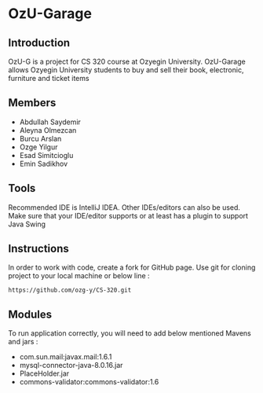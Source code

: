 # OzU-Garage


## Introduction
OzU-G is a project for CS 320 course at Ozyegin University. OzU-Garage allows Ozyegin University students to buy and sell their book, electronic, furniture and ticket items 


## Members
* Abdullah Saydemir
* Aleyna Olmezcan
* Burcu Arslan
* Ozge Yilgur
* Esad Simitcioglu
* Emin Sadikhov


## Tools
Recommended IDE is IntelliJ IDEA. Other IDEs/editors can also be used. Make sure that your IDE/editor 
supports or at least has a plugin to support Java Swing


## Instructions
In order to work with code, create a fork for GitHub page. Use git for cloning project to your local machine or below line :

```
https://github.com/ozg-y/CS-320.git
```


## Modules
To run application correctly, you will need to add below mentioned Mavens and jars :
* com.sun.mail:javax.mail:1.6.1
* mysql-connector-java-8.0.16.jar
* PlaceHolder.jar
* commons-validator:commons-validator:1.6